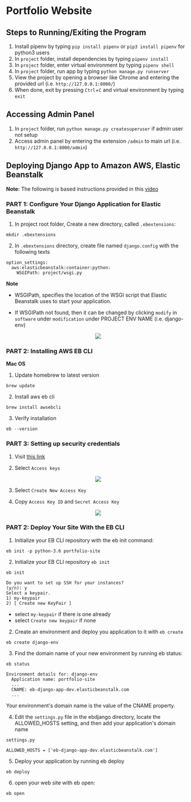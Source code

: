 # Portfolio Website

## Steps to Running/Exiting the Program
1. Install pipenv by typing `pip install pipenv` or `pip3 install pipenv` for python3 users
2. In `project` folder, install dependencies by typing `pipenv install`
3. In `project` folder, enter virtual environment by typing `pipenv shell`
4. In `project` folder, run app by typing `python manage.py runserver`
5. View the project by opening a browser like Chrome and entering the provided url (i.e. `http://127.0.0.1:8000/`)
6. When done, exit by pressing `Ctrl`+`C` and virtual environment by typing `exit`

## Accessing Admin Panel
1. In `project` folder, run `python manage.py createsuperuser` if admin user not setup
2. Access admin panel by entering the extension `/admin` to main url (i.e. `http://127.0.0.1:8000/admin`)


## Deploying Django App to Amazon AWS, Elastic Beanstalk
**Note:** The following is based instructions provided in this [video](https://www.youtube.com/watch?v=ypnEf7W8db0)


### PART 1: Configure Your Django Application for Elastic Beanstalk

1. In project root folder, Create a new directory, called `.ebextensions`:

```
mkdir .ebextensions
```

2. In `.ebextensions` directory, create file named `django.config` with the following texts

```
option_settings:
  aws:elasticbeanstalk:container:python:
    WSGIPath: project/wsgi.py
```

**Note**
- WSGIPath, specifies the location of the WSGI script that Elastic Beanstalk uses to start your application.

- If WSGIPath not found, then it can be changed by clicking `modify` in `software` under `modification` under PROJECT ENV NAME (i.e. django-env)

<div style="text-align: center;">
    <img src="https://user-images.githubusercontent.com/6856382/70368110-ddc53180-185b-11ea-885f-04ff41f23529.png">
</div>

### PART 2: Installing AWS EB CLI

**Mac OS**
1. Update homebrew to latest version
```
brew update
```

2. Install aws eb cli
```
brew install awsebcli
```

3. Verify installation
```
eb --version
```

### PART 3: Setting up security credentials
1. Visit [this link](https://console.aws.amazon.com/iam/home?region=us-west-2#/security_credentials)

2. Select `Access keys`

<div style="text-align: center;">
    <img src="https://user-images.githubusercontent.com/6856382/70324494-78822980-17e4-11ea-862a-5a7ea37f892f.png">
</div>


3. Select `Create New Access Key`

4. Copy `Access Key ID` and `Secret Access Key`

<div style="text-align: center;">
    <img src="https://user-images.githubusercontent.com/6856382/70324622-d7e03980-17e4-11ea-889e-4ca0e5cb6b07.png">
</div>

### PART 2: Deploy Your Site With the EB CLI

1. Initialize your EB CLI repository with the eb init command:

```
eb init -p python-3.6 portfolio-site
```

2. Initialize your EB CLI repository `eb init`

```
eb init

Do you want to set up SSH for your instances?
(y/n): y
Select a keypair.
1) my-keypair
2) [ Create new KeyPair ]
```

- select `my-keypair` if there is one already
- select `Create new keypair` if none

2. Create an environment and deploy you application to it with `eb create`

```
eb create django-env
```

3. Find the domain name of your new environment by running eb status:

```
eb status

Environment details for: django-env
  Application name: portfolio-site
  ...
  CNAME: eb-django-app-dev.elasticbeanstalk.com
  ...
```

Your environment's domain name is the value of the CNAME property.

4. Edit the `settings.py` file in the ebdjango directory, locate the ALLOWED_HOSTS setting, and then add your application's domain name

`settings.py`
```
ALLOWED_HOSTS = ['eb-django-app-dev.elasticbeanstalk.com']
```

5. Deploy your application by running eb deploy

```
eb deploy
```

6. open your web site with eb open:
```
eb open
```
